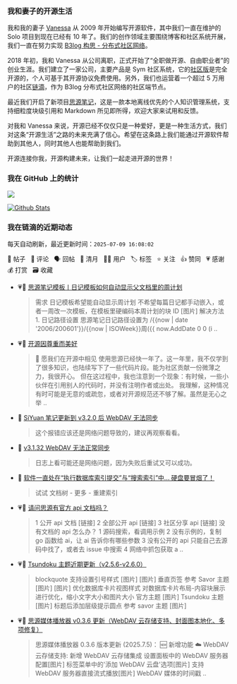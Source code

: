 ### 我和妻子的开源生活

我和我的妻子 [Vanessa](https://github.com/Vanessa219) 从 2009 年开始编写开源软件，其中我们一直在维护的 Solo 项目到现在已经有 10 年了。我们的创作领域主要围绕博客和社区系统开展，我们一直在努力实现 [B3log 构思 - 分布式社区网络](https://ld246.com/article/1546941897596)。

2018 年初，我和 Vanessa 从公司离职，正式开始了“全职做开源、自由职业者”的创业生涯。我们建立了一家公司，主要产品是 Sym 社区系统，它的[社区版](https://github.com/88250/symphony)是完全开源的，个人可基于其开源协议免费使用。另外，我们也运营着一个超过 5 万用户的社区[链滴](https://ld246.com)，作为 B3log 分布式社区网络的社区端节点。

最近我们开启了新项目[思源笔记](https://github.com/siyuan-note/siyuan)，这是一款本地离线优先的个人知识管理系统，支持细粒度块级引用和 Markdown 所见即所得，欢迎大家来试用和反馈。

对我和 Vanessa 来说，开源已经不仅仅只是一种爱好，更是一种生活方式，我们对这条“开源生活”之路的未来充满了信心。希望在这条路上我们能通过开源软件帮助到其他人，同时其他人也能帮助到我们。

开源连接你我，开源构建未来，让我们一起走进开源的世界！

### 我在 GitHub 上的统计

<a title="Hits" target="_blank" href="https://github.com/88250/88250"><img src="https://hits.b3log.org/88250/88250.svg"></a>

[![Github Stats](https://github-readme-stats.vercel.app/api?username=88250&theme=tokyonight&show_icons=true)](https://github.com/88250)

<!--events start -->

### 我在链滴的近期动态

每天自动刷新，最近更新时间：`2025-07-09 16:08:02`

📝 帖子 &nbsp; 💬 评论 &nbsp; 🗣 回帖 &nbsp; 🌙 清月 &nbsp; 👨‍💻 用户 &nbsp; 🏷️ 标签 &nbsp; ⭐️ 关注 &nbsp; 👍 赞同 &nbsp; 💗 感谢 &nbsp; 💰 打赏 &nbsp; 🗃 收藏

* 💗📝 [思源笔记模板丨日记模板如何自动显示父文档里的周计划](https://ld246.com/article/1751891435857)

  > 需求 日记模板希望能自动显示周计划 不希望每篇日记都手动嵌入，或者一周改一次模板，在模板里硬编码本周计划的块 ID [图片] 解决方法 1. 日记路径设置 思源笔记日记路径设置为 /{{now | date '2006/200601'}}/{{now | ISOWeek}}周({{ now.AddDate 0 0 (i ..
* 💗📝 [开源因尊重而美好](https://ld246.com/article/1751973664928)

  > 🌱 愿我们在开源中相见 使用思源已经快一年了。这一年里，我不仅学到了很多知识，也陆续写下了一些代码片段。能为社区贡献一份微薄之力，我很开心。 但在这过程中，我也注意到一个现象：有时候，一些小伙伴在引用别人的代码时，并没有注明作者或出处。 我理解，这种情况有时可能是无意的或疏忽，或者对开源规范还不够了解。虽然是无心之举 ..
* 💬 [SiYuan 笔记更新到 v3.2.0 后 WebDAV 无法同步](https://ld246.com/article/1751717848009/comment/1751958479426#comments)

  > 这个报错应该还是网络问题导致的，建议再观察看看。
* 💬 [v3.1.32 WebDAV 无法正常同步](https://ld246.com/article/1751447685255/comment/1751958430121#comments)

  > 日志上看可能还是网络问题，因为失败后重试又可以成功。
* 💬 [软件一直处在“执行数据库索引提交”与“搜索索引”中... 硬盘要冒烟了！](https://ld246.com/article/1751789944437/comment/1751795144509#comments)

  > 试试 文档树 - 更多 - 重建索引
* 💗💬 [请问思源有官方 api 文档吗？](https://ld246.com/article/1751719782640/comment/1751720707639#comments)

  > 1 公开 api 文档 [链接] 2 全部公开 api [链接] 3 社区分享 api [链接] 没有文档的 api 怎么办？ 1 源码搜索，看调用示例 2 没有示例的，复制 go 函数给 ai，让 ai 告诉你有哪些参数 3 没有公开的 api 只能自己去源码中找了，或者去 issue 中搜索 4 网络中抓包获取 a ..
* 💗📝 [Tsundoku 主题近期更新（v2.5.6-v2.6.0）](https://ld246.com/article/1751683001774)

  > blockquote 支持设置引号样式 [图片] [图片] 垂直页签 参考 Savor 主题 [图片] [图片] 优化数据库卡片视图样式 对数据库卡片布局-内容块展示进行优化，缩小文字大小和图片大小 官方主题 [图片] Tsundoku 主题 [图片] 标题后添加层级提示圆点 参考 savor 主题 [图片]
* 💗📝 [思源媒体播放器 v0.3.6 更新（WebDAV 云存储支持、封面图本地化、多项修复）](https://ld246.com/article/1751648369535)

  > 思源媒体播放器 0.3.6 版本更新 (2025.7.5)： 🆕 新增功能 ☁️ WebDAV 云存储支持: 新增 WebDAV 云存储集成 设置面板中的 WebDAV 服务器配置[图片] 标签菜单中的'添加 WebDAV 云盘'选项[图片] 支持 WebDAV 服务器直接流式播放[图片] WebDAV 媒体的时间戳 ..


<!--events end -->
